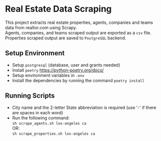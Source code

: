 # Real Estate Data Scraping
This project extracts real estate properties, agents, companies and teams data from realtor.com using Scrapy. <br/>
Agents, companies, and teams scraped output are exported as a `csv` file. <br/>
Properties scraped output are saved to `PostgreSQL` backend.

## Setup Environment
* Setup `postgresql` (database, user and grants needed)
* Install `poetry` https://python-poetry.org/docs/
* Setup environment variables in `.env`
* Install the dependencies by running the command `poetry install`

## Running Scripts
* City name and the 2-letter State abbreviation is required (use '-' if there are spaces in each word)
* Run the following command: <br/>
`sh scrape_agents.sh los-angeles ca` <br/>
OR: <br/>
`sh scrape_properties.sh los-angeles ca`

